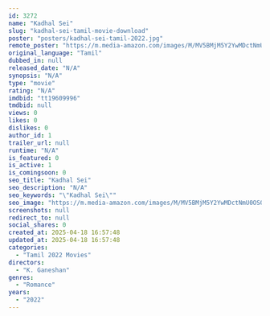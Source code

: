 ```yaml
---
id: 3272
name: "Kadhal Sei"
slug: "kadhal-sei-tamil-movie-download"
poster: "posters/kadhal-sei-tamil-2022.jpg"
remote_poster: "https://m.media-amazon.com/images/M/MV5BMjM5Y2YwMDctNmU0OS00Y2FkLTkxNjUtYTRmZjAxYjAzZDQyXkEyXkFqcGdeQXVyMzMxMDUzNTk@._V1_SX300.jpg"
original_language: "Tamil"
dubbed_in: null
released_date: "N/A"
synopsis: "N/A"
type: "movie"
rating: "N/A"
imdbid: "tt19609996"
tmdbid: null
views: 0
likes: 0
dislikes: 0
author_id: 1
trailer_url: null
runtime: "N/A"
is_featured: 0
is_active: 1
is_comingsoon: 0
seo_title: "Kadhal Sei"
seo_description: "N/A"
seo_keywords: "\"Kadhal Sei\""
seo_image: "https://m.media-amazon.com/images/M/MV5BMjM5Y2YwMDctNmU0OS00Y2FkLTkxNjUtYTRmZjAxYjAzZDQyXkEyXkFqcGdeQXVyMzMxMDUzNTk@._V1_SX300.jpg"
screenshots: null
redirect_to: null
social_shares: 0
created_at: 2025-04-18 16:57:48
updated_at: 2025-04-18 16:57:48
categories:
  - "Tamil 2022 Movies"
directors:
  - "K. Ganeshan"
genres:
  - "Romance"
years:
  - "2022"
---
```


